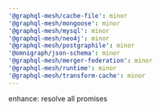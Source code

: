 ```yaml
---
'@graphql-mesh/cache-file': minor
'@graphql-mesh/mongoose': minor
'@graphql-mesh/mysql': minor
'@graphql-mesh/neo4j': minor
'@graphql-mesh/postgraphile': minor
'@omnigraph/json-schema': minor
'@graphql-mesh/merger-federation': minor
'@graphql-mesh/runtime': minor
'@graphql-mesh/transform-cache': minor
---
```


enhance: resolve all promises
